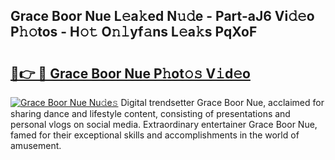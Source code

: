 ## Grace Boor Nue L𝚎a𝚔ed N𝚞𝚍e - Part-aJ6 Vi𝚍𝚎o P𝚑𝚘tos - H𝚘𝚝 O𝚗𝚕yf𝚊ns L𝚎a𝚔s PqXoF

# <h2><a href="http://kfe82rb.oniu.top/?m=Grace+Boor+Nue">🔗👉 🔴 Grace Boor Nue P𝚑ot𝚘𝚜 V𝚒d𝚎o</a></h2>

[![Grace Boor Nue Nu𝚍e𝚜](https://i.imgur.com/0qMVB7G.gif)](http://kfe82rb.oniu.top/?m=Grace+Boor+Nue)
Digital trendsetter Grace Boor Nue, acclaimed for sharing dance and lifestyle content, consisting of presentations and personal vlogs on social media. Extraordinary entertainer Grace Boor Nue, famed for their exceptional skills and accomplishments in the world of amusement.  
